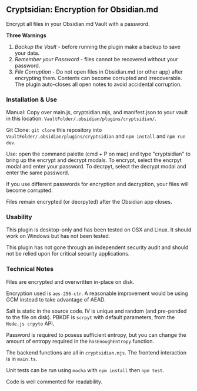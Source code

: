 ## Cryptsidian: Encryption for Obsidian.md

Encrypt all files in your Obsidian.md Vault with a password.

**Three Warnings**
1. _Backup the Vault_ - before running the plugin make a backup to save your data.
2. _Remember your Password_ - files cannot be recovered without your password.
3. _File Corruption_ - Do not open files in Obsidian.md (or other app) after encrypting them. Contents can become corrupted and irrecoverable. The plugin auto-closes all open notes to avoid accidental corruption.

### Installation & Use
Manual: Copy over main.js, cryptsidian.mjs, and manifest.json to your vault in this location: `VaultFolder/.obsidian/plugins/cryptsidian/`.

Git Clone: `git clone` this repository into `VaultFolder/.obsidian/plugins/cryptsidian` and `npm install` and `npm run dev`.

Use: open the command palette (cmd + P on mac) and type "cryptsidian" to bring up the encrypt and decrypt modals. To encrypt, select the encrpyt modal and enter your password. To decrpyt, select the decrypt modal and enter the same password. 

If you use different passwords for encryption and decryption, your files will become corrupted.

Files remain encrypted (or decrpyted) after the Obsidian app closes.

### Usability
This plugin is desktop-only and has been tested on OSX and Linux. It should work on Windows but has not been tested.

This plugin has not gone through an independent security audit and should not be relied upon for critical security applications.

### Technical Notes
Files are encrypted and overwritten in-place on disk.

Encryption used is `aes-256-ctr`. A reasonable improvement would be using GCM instead to take advantage of AEAD.

Salt is static in the source code. IV is unique and random (and pre-pended to the file on disk). PBKDF is `scrpyt` with default parameters, from the `Node.js crpyto` API.

Password is required to posess sufficient entropy, but you can change the amount of entropy required in the `hasEnoughEntropy` function.

The backend functions are all in `cryptsidian.mjs`. The frontend interaction is in `main.ts`.

Unit tests can be run using `mocha` with `npm install` then `npm test`.

Code is well commented for readability. 




